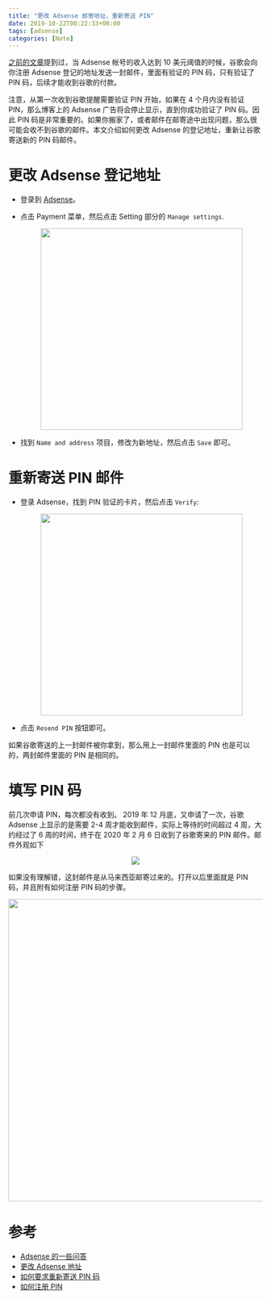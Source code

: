 ```yaml
---
title: "更改 Adsense 邮寄地址，重新寄送 PIN"
date: 2019-10-22T00:22:33+08:00
tags: [adsense]
categories: [Note]
---
```


[之前的文章](https://jdhao.github.io/2019/09/22/google_adsense_hugo_config/#%E5%85%B6%E4%BB%96)提到过，当 Adsense 帐号的收入达到 10 美元阈值的时候，谷歌会向你注册 Adsense 登记的地址发送一封邮件，里面有验证的 PIN 码，只有验证了 PIN 码，后续才能收到谷歌的付款。

<!--more-->

注意，从第一次收到谷歌提醒需要验证 PIN 开始，如果在 4 个月内没有验证 PIN，那么博客上的 Adsense 广告将会停止显示，直到你成功验证了 PIN 码。因此 PIN 码是非常重要的。如果你搬家了，或者邮件在邮寄途中出现问题，那么很可能会收不到谷歌的邮件。本文介绍如何更改 Adsense 的登记地址，重新让谷歌寄送新的 PIN 码邮件。

# 更改 Adsense 登记地址

+ 登录到 [Adsense](https://www.google.com/adsense)。
+ 点击 Payment 菜单，然后点击 Setting 部分的 `Manage settings`.

    <p align="center">
    <img src="https://blog-resource-1257868508.file.myqcloud.com/20191022003036.png" width="400">
    </p>

+ 找到 `Name and address` 项目，修改为新地址，然后点击 `Save` 即可。

# 重新寄送 PIN 邮件

+ 登录 Adsense，找到 PIN 验证的卡片，然后点击 `Verify`:

    <p align="center">
    <img
    src="https://blog-resource-1257868508.file.myqcloud.com/20191022003515.png" width="400">
    </p>

+ 点击 `Resend PIN` 按钮即可。

如果谷歌寄送的上一封邮件被你拿到，那么用上一封邮件里面的 PIN 也是可以的，两封邮件里面的 PIN 是相同的。

# 填写 PIN 码

前几次申请 PIN，每次都没有收到。 2019 年 12 月底，又申请了一次，谷歌 Adsense 上显示的是需要 2-4 周才能收到邮件，实际上等待的时间超过 4 周，大约经过了 6 周的时间，终于在 2020 年 2 月 6 日收到了谷歌寄来的 PIN 邮件。邮件外观如下

<p align="center">
<img src="https://blog-resource-1257868508.file.myqcloud.com/20200206134801.jpg">
</p>

如果没有理解错，这封邮件是从马来西亚邮寄过来的。打开以后里面就是 PIN 码，并且附有如何注册 PIN 码的步骤。

<p align="center">
<img src="https://blog-resource-1257868508.file.myqcloud.com/20200206135333.jpg" width="600">
</p>

# 参考

+ [Adsense 的一些问答](https://support.google.com/adsense/answer/157667?hl=en)
+ [更改 Adsense 地址](https://support.google.com/adsense/answer/2628816)
+ [如何要求重新寄送 PIN 码](https://support.google.com/adsense/answer/1348257#new_pin)
+ [如何注册 PIN](https://www.youtube.com/watch?v=Pvhu2opv630)
